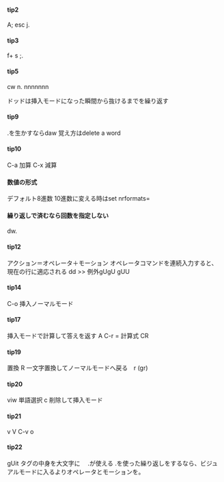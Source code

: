 #### tip2
  A; esc j.

#### tip3
  f+ s ;.

#### tip5
  cw n.
  nnnnnnn

ドッドは挿入モードになった瞬間から抜けるまでを繰り返す

#### tip9
  .を生かすならdaw
  覚え方はdelete a word

#### tip10
  C-a 加算
  C-x 減算

#### 数値の形式
  デフォルト8進数
  10進数に変える時はset nrformats=

#### 繰り返しで済むなら回数を指定しない
  dw.

#### tip12
  アクション＝オペレータ＋モーション
  オペレータコマンドを連続入力すると、現在の行に適応される dd >>
  例外gUgU gUU

#### tip14
  C-o 挿入ノーマルモード

#### tip17
  挿入モードで計算して答えを返す
  A C-r = 計算式 CR
  
#### tip19
  置換 R
  一文字置換してノーマルモードへ戻る　r   (gr)

#### tip20
  viw 単語選択 
  c   削除して挿入モード 

#### tip21
  v
  V
  C-v
  o

#### tip22
  gUit タグの中身を大文字に　
  .が使える
  .を使った繰り返しをするなら、ビジュアルモードに入るよりオペレータとモーションを。

